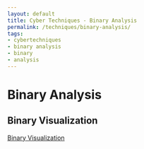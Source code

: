 ```yaml
---
layout: default
title: Cyber Techniques - Binary Analysis
permalink: /techniques/binary-analysis/
tags:
- cybertechniques
- binary analysis
- binary
- analysis
---
```


# Binary Analysis

## Binary Visualization
[Binary Visualization](binary-visualization)